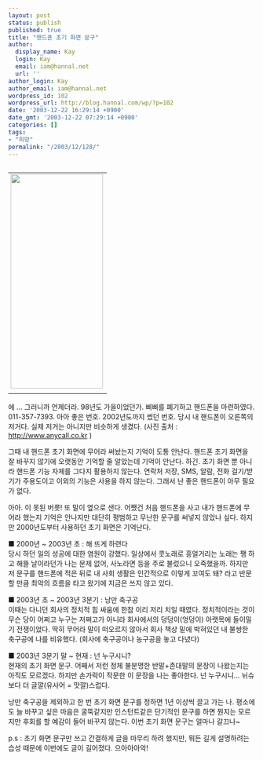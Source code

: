 ```yaml
---
layout: post
status: publish
published: true
title: "핸드폰 초기 화면 문구"
author:
  display_name: Kay
  login: Kay
  email: iam@hannal.net
  url: ''
author_login: Kay
author_email: iam@hannal.net
wordpress_id: 102
wordpress_url: http://blog.hannal.com/wp/?p=102
date: '2003-12-22 16:29:14 +0900'
date_gmt: '2003-12-22 07:29:14 +0900'
categories: []
tags:
- "희망"
permalink: "/2003/12/128/"
---
```

<table align="right">
<tr>
<td style="padding-left:5"><center><img src="http://blog.hannal.com/tt-attach/0331/040331201814154301/886385.jpg" width="188" height="437"></center></td>
</tr>
<tr>
<td class="centerphoto"> </td>
</tr>
</table>
<p>에 ... 그러니까 언제더라. 98년도 가을이었던가. 삐삐를 폐기하고 핸드폰을 마련하였다. 011-357-7393. 아아 좋은 번호. 2002년도까지 썼던 번호. 당시 내 핸드폰이 오른쪽의 저거다. 실제 저거는 아니지만 비슷하게 생겼다. (사진 출처 :  <a href="http://www.anycall.co.kr" target=_blank>http://www.anycall.co.kr</a>  )</p>
<p>그때 내 핸드폰 초기 화면에 무어라 써놨는지 기억이 도통 안난다. 핸드폰 초기 화면을 잘 바꾸지 않기에 오랫동안 기억할 줄 알았는데 기억이 안난다. 하긴. 초기 화면 뿐 아니라 핸드폰 기능 자체를 그다지 활용하지 않는다. 연락처 저장, SMS, 알람, 전화 걸기/받기가 주용도이고 이외의 기능은 사용을 하지 않는다. 그래서 난 좋은 핸드폰이 아무 필요가 없다.</p>
<p>아아. 이 못된 버릇! 또 말이 옆으로 샌다. 어쨌건 처음 핸드폰을 사고 내가 핸드폰에 무어라 했는지 기억은 안나지만 대단히 평범하고 무난한 문구를 써넣지 않았나 싶다. 하지만 2000년도부터 사용하던 초기 화면은 기억난다.</p>
<p>■ 2000년 ~ 2003년 초 : 해 뜨게 하련다<br />
당시 하던 일의 성공에 대한 염원이 강했다. 일상에서 콧노래로 흥얼거리는 노래는 쨍 하고 해뜰 날이라던가 나는 문제 없어, 사노라면 등을 주로 불렀으니 오죽했을까. 하지만 저 문구를 핸드폰에 적은 뒤로 내 사회 생활은 인간적으로 이렇게 꼬여도 돼? 라고 반문할 만큼 최악의 흐름을 타고 왔기에 지금은 쓰지 않고 있다.</p>
<p>■ 2003년 초 ~ 2003년 3분기 : 낭만 축구공<br />
이때는 다니던 회사의 정치적 힘 싸움에 한참 이리 저리 치일 때였다. 정치적이라는 것이 무슨 당이 어쩌고 누구는 저쩌고가 아니라 회사에서의 덩덩이(엉덩이) 아랫목에 들이밀기 전쟁이었다. 딱히 무어라 말이 떠오르지 않아서 회사 책상 밑에 박혀있던 내 불쌍한 축구공에 나를 비유했다. (회사에 축구공이나 농구공을 놓고 다녔다)</p>
<p>■ 2003년 3분기 말 ~ 현재 : 넌 누구시니?<br />
현재의 초기 화면 문구. 어째서 저런 정체 불분명한 반말+존대말의 문장이 나왔는지는 아직도 모르겠다. 하지만 손가락이 작문한 이 문장을 나는 좋아한다. 넌 누구시니... 뉘슈보다 더 글깔(유사어 = 맛깔)스럽다.</p>
<p>낭만 축구공을 제외하고 한 번 초기 화면 문구를 정하면 1년 이상씩 끌고 가는 나. 평소에도 늘 바꾸고 싶은 마음은 굴뚝같지만 인스턴트같은 단기적인 문구를 하면 뭔지는 모르지만 후회를 할 예감이 들어 바꾸지 않는다. 이번 초기 화면 문구는 얼마나 갈끄나~</p>
<p>p.s : 초기 화면 문구만 쓰고 간결하게 글을 마무리 하려 했지만, 뭐든 길게 설명하려는 습성 때문에 이번에도 글이 길어졌다. 으아아아악!</p>
